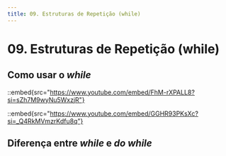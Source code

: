 ```yaml
---
title: 09. Estruturas de Repetição (while)
---
```

# 09. Estruturas de Repetição (while)

## Como usar o *while*

::embed{src="https://www.youtube.com/embed/FhM-rXPALL8?si=sZh7M9wyNu5WxzjR"}

::embed{src="https://www.youtube.com/embed/GGHR93PKsXc?si=_Q4RkMVmzrKdfu8q"}

## Diferença entre *while* e *do while*